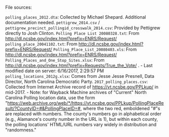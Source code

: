File sources:

`polling_places_2012.dta`: Collected by Michael Shepard. Additional documentation needed.
`pettigrew_2014.csv` / `pettigrew_precinct_pollingid_crosswalk_2014.csv`: Provided by Pettigrew directly to Josh Clinton.
`Polling Place List 20080328.txt`: From http://dl.ncsbe.gov/index.html?prefix=ENRS/Request/
`polling_place_20041102.txt`: From http://dl.ncsbe.gov/index.html?prefix=ENRS/Request/
`Polling_Place_List_20080403.xls`: From http://dl.ncsbe.gov/index.html?prefix=ENRS/Request/
`Polling_Places_and_One_Stop_Sites.xlsx`: From http://dl.ncsbe.gov/index.html?prefix=Requests/True_the_Vote/ .
    - Last modified date on server: 6/16/2017, 2:29:57 PM
`polling_locations_2012g.xlsx`: Comes from Jesse Jesse Presnell, Data Director, North Carolina Democratic Party.
`2017_polling_places.csv`: Collected from Internet Archive record of https://vt.ncsbe.gov/PPLkup/ in mid-2017.
     - Note: for Wayback Machine archives of "Current" North Carolina Polling location data, use the form "https://web.archive.org/web/*/https://vt.ncsbe.gov/PPLkup/PollingPlaceResult/?CountyID=#&PollingPlaceID=#, where the two red, emboldened "#"s are replaced with numbers. The county's numbers go in alphabetical order (e.g., Alamance's county number in the URL is 1), but within each county, the polling locations' HTML/URL numbers vary widely in distribution and
     "randomness."
